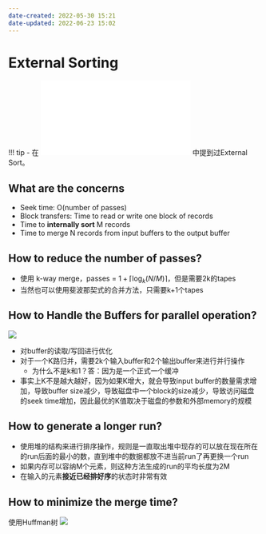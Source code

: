 ```yaml
---
date-created: 2022-05-30 15:21
date-updated: 2022-06-23 15:02
---
```


# External Sorting

!!! tip
    - 在 ![Database Query Process](../db/query.md) 中提到过External Sort。

## What are the concerns

- Seek time: O(number of passes)
- Block transfers: Time to read or write one block of records
- Time to **internally sort** M records
- Time to merge N records from input buffers to the output buffer

## How to reduce the number of passes?

- 使用 k-way merge，passes = $1+\lceil \log_k(N/M)\rceil$，但是需要2k的tapes
- 当然也可以使用斐波那契式的合并方法，只需要k+1个tapes

## How to Handle the Buffers for parallel operation?

![](https://zerokei-imgurl.oss-cn-hangzhou.aliyuncs.com/img/20220623141041.png)

- 对buffer的读取/写回进行优化
- 对于一个K路归并，需要2k个输入buffer和2个输出buffer来进行并行操作
	- 为什么不是k和1？答：因为是一个正式一个缓冲
- 事实上K不是越大越好，因为如果K增大，就会导致input buffer的数量需求增加，导致buffer size减少，导致磁盘中一个block的size减少，导致访问磁盘的seek time增加，因此最优的K值取决于磁盘的参数和外部memory的规模

## How to generate a longer run?

- 使用堆的结构来进行排序操作，规则是一直取出堆中现存的可以放在现在所在的run后面的最小的数，直到堆中的数据都放不进当前run了再更换一个run
- 如果内存可以容纳M个元素，则这种方法生成的run的平均长度为2M
- 在输入的元素**接近已经排好序**的状态时非常有效

## How to minimize the merge time?

使用Huffman树
![](https://zerokei-imgurl.oss-cn-hangzhou.aliyuncs.com/img/20220623140112.png)
